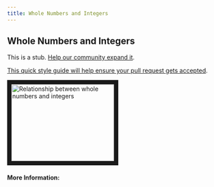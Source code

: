 ```yaml
---
title: Whole Numbers and Integers
---
```

## Whole Numbers and Integers

This is a stub. <a href='https://github.com/freecodecamp/guides/tree/master/src/pages/mathematics/whole-numbers-and-integers/index.md' target='_blank' rel='nofollow'>Help our community expand it</a>.

<a href='https://github.com/freecodecamp/guides/blob/master/README.md' target='_blank' rel='nofollow'>This quick style guide will help ensure your pull request gets accepted</a>.

<!-- The article goes here, in GitHub-flavored Markdown. Feel free to add YouTube videos, images, and CodePen/JSBin embeds  -->
<a href="http://www.youtube.com/watch?feature=player_embedded&v=XO4A-VEJ4qk
" target="_blank"><img src="http://img.youtube.com/vi/YOUTUBE_VIDEO_ID_HERE/0.jpg" 
alt="Relationship between whole numbers and integers" width="240" height="180" border="10" /></a>

#### More Information:
<!-- Please add any articles you think might be helpful to read before writing the article -->



